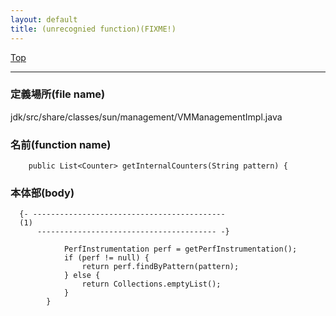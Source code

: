```yaml
---
layout: default
title: (unrecognied function)(FIXME!)
---
```

[Top](../index.html)

--- 
### 定義場所(file name)
jdk/src/share/classes/sun/management/VMManagementImpl.java

### 名前(function name)
```
    public List<Counter> getInternalCounters(String pattern) {
```

### 本体部(body)
```
  {- -------------------------------------------
  (1) 
      ---------------------------------------- -}

	        PerfInstrumentation perf = getPerfInstrumentation();
	        if (perf != null) {
	            return perf.findByPattern(pattern);
	        } else {
	            return Collections.emptyList();
	        }
	    }
	
```


